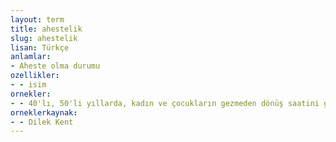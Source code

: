 ```yaml
---
layout: term
title: ahestelik
slug: ahestelik
lisan: Türkçe
anlamlar:
- Aheste olma durumu
ozellikler:
- - isim
ornekler:
- - 40'lı, 50'li yıllarda, kadın ve çocukların gezmeden dönüş saatini günlerin uzunluğu belirler, yaz mevsiminin getirdiği ahestelik kışın hızlı bir yürüyüşe dönüşürdü.
orneklerkaynak:
- - Dilek Kent
---
```


